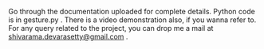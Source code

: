 Go through the documentation uploaded for complete details.
Python code is in gesture.py . 
There is a video demonstration also, if you wanna refer to.
For any query related to the project, you can drop me a mail at shivarama.devarasetty@gmail.com . 
